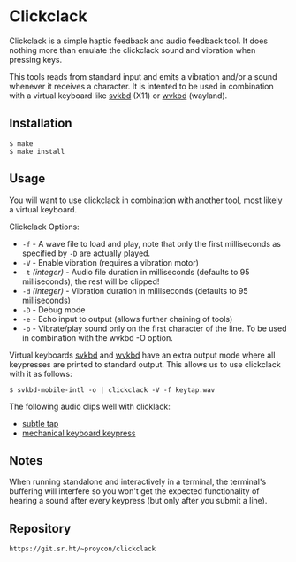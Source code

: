 Clickclack
=================================

Clickclack is a simple haptic feedback and audio feedback tool. It does
nothing more than emulate the clickclack sound and vibration when pressing keys.

This tools  reads from standard input and emits a vibration and/or a sound whenever it receives a character.  It is
intented to be used in combination with a virtual keyboard like [svkbd](https://tools.suckless.org/x/svkbd/) (X11) or
[wvkbd](https://github.com/jjsullivan5196/wvkbd) (wayland).

Installation
------------

	$ make
	$ make install

Usage
-----

You will want to use clickclack in combination with another tool, most likely a virtual keyboard.

Clickclack Options:

* ``-f`` - A wave file to load and play, note that only the first milliseconds as specified by ``-D`` are actually
	played.
* ``-V`` - Enable vibration (requires a vibration motor)
* ``-t`` *(integer)* - Audio file duration in milliseconds (defaults to 95 milliseconds), the rest will be clipped!
* ``-d`` *(integer)* - Vibration duration in milliseconds (defaults to 95 milliseconds)
* ``-D`` - Debug mode
* ``-e`` - Echo input to output (allows further chaining of tools)
* ``-o`` - Vibrate/play sound only on the first character of the line. To be used in combination with the wvkbd -O option.

Virtual keyboards [svkbd](https://tools.suckless.org/x/svkbd/) and [wvkbd](https://github.com/jjsullivan5196/wvkbd) have an extra output mode where all keypresses are printed to standard output. This allows us
to use clickclack with it as follows:

	$ svkbd-mobile-intl -o | clickclack -V -f keytap.wav

The following audio clips well with clicklack:

* [subtle tap](https://download.anaproy.nl/keytap.wav)
* [mechanical keyboard keypress](https://download.anaproy.nl/keypress.wav)

Notes
---------

When running standalone and interactively in a terminal, the terminal's buffering will interfere so you won't get the
expected functionality of hearing a sound after every keypress (but only after you submit a line).

Repository
----------

	https://git.sr.ht/~proycon/clickclack
